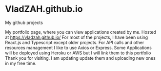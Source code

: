 # VladZAH.github.io
My github projects

My portfolio page, where you can view applications created by me. Hosted at https://vladzah.github.io/
For most of the projects, I have been using React.js and Typescript except older projects.
For API calls and other resources management I like to use Axios or Express.
Some Applications will be deployed using Heroku or AWS but I will link them to this portfolio
Thank you for visiting.
I am updating update them and uploading new ones in my free time. 
